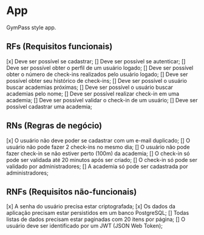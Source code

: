 # App

GymPass style app.

## RFs (Requisitos funcionais)
  [x] Deve ser possível se cadastrar;
  [] Deve ser possível se autenticar;
  [] Deve ser possível obter o perfil de um usuário logado;
  [] Deve ser possível obter o número de check-ins realizados pelo usuário logado;
  [] Deve ser possível obter seu histórico de check-ins;
  [] Deve ser possível o usuário buscar academias próximas;
  [] Deve ser possível o usuário buscar academias pelo nome;
  [] Deve ser possível realizar check-in em uma academia;
  [] Deve ser possível validar o check-in de um usuário;
  [] Deve ser possível cadastrar uma academia;

## RNs (Regras de negócio)

  [x] O usuário não deve poder se cadastrar com um e-mail duplicado;
  [] O usuário não pode fazer 2 check-ins no mesmo dia;
  [] O usuário não pode fazer check-in se não estiver perto (100m) da academia;
  [] O check-in só pode ser validada até 20 minutos após ser criado;
  [] O check-in só pode ser validado por administradores;
  [] A academia só pode ser cadastrada por administradores;

## RNFs (Requisitos não-funcionais)

  [x] A senha do usuário precisa estar criptografada;
  [x] Os dados da aplicação precisam estar persistidos em um banco PostgreSQL;
  [] Todas listas de dados precisam estar paginadas com 20 itens por página;
  [] O usuário deve ser identificado por um JWT (JSON Web Token);